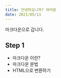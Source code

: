 ```yaml
---
title: 안녕하십니까? 여러분
date: 2021/05/11
---
```


마크다운으로 갑니다.

## Step 1

- 마크다운 이란?
- 마크다운 문법
- HTML으로 변환하기
